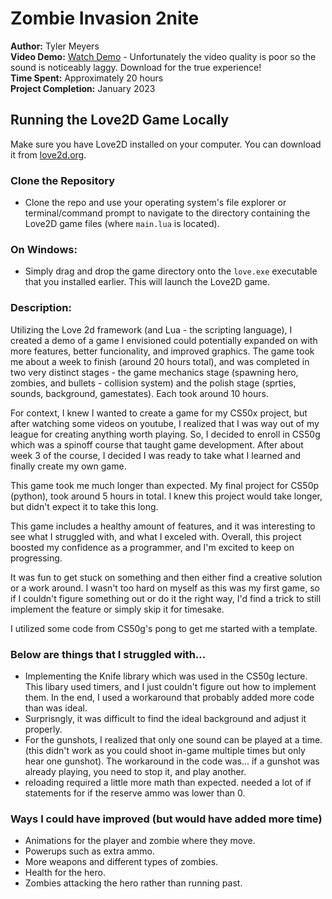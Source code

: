 # Zombie Invasion 2nite

**Author:** Tyler Meyers  
**Video Demo:** [Watch Demo](https://youtu.be/HfMk_WfMGR4) - Unfortunately the video quality is poor so the sound is noticeably laggy. Download for the true experience!  
**Time Spent:** Approximately 20 hours  
**Project Completion:** January 2023  

## Running the Love2D Game Locally
Make sure you have Love2D installed on your computer. You can download it from [love2d.org](https://love2d.org).

### Clone the Repository
- Clone the repo and use your operating system's file explorer or terminal/command prompt to navigate to the directory containing the Love2D game files (where `main.lua` is located).

### On Windows:
- Simply drag and drop the game directory onto the `love.exe` executable that you installed earlier. This will launch the Love2D game.

### Description:
Utilizing the Love 2d framework (and Lua - the scripting language), I created a demo of a game I envisioned could potentially expanded on with more features, better funcionality, and improved graphics. The game took me about a week to finish (around 20 hours total), and was completed in two very distinct stages - the game mechanics stage (spawning hero, zombies, and bullets - collision system) and the polish stage (sprties, sounds, background, gamestates). Each took around 10 hours.

For context, I knew I wanted to create a game for my CS50x project, but after watching some videos on youtube, I realized that I was way out of my league for creating anything worth playing. So, I decided to enroll in CS50g which was a spinoff course that taught game development. After about week 3 of the course, I decided I was ready to take what I learned and finally create my own game.

This game took me much longer than expected. My final project for CS50p (python), took around 5 hours in total. I knew this project would take longer, but didn't expect it to take this long. 

This game includes a healthy amount of features, and it was interesting to see what I struggled with, and what I exceled with. Overall, this project boosted my confidence as a programmer, and I'm excited to keep on progressing.

It was fun to get stuck on something and then either find a creative solution or a work around. I wasn't too hard on myself as this was my first game, so if I couldn't figure something out or do it the right way, I'd find a trick to still implement the feature or simply skip it for timesake.

I utilized some code from CS50g's pong to get me started with a template.

### Below are things that I struggled with...
- Implementing the Knife library which was used in the CS50g lecture. This libary used timers, and I just couldn't figure out how to implement them. In the end, I used a workaround that probably added more code than was ideal. 
- Surprisngly, it was difficult to find the ideal background and adjust it properly.
- For the gunshots, I realized that only one sound can be played at a time. (this didn't work as you could shoot in-game multiple times but only hear one gunshot). The workaround in the code was... if a gunshot was already playing, you need to stop it, and play another.
- reloading required a little more math than expected. needed a lot of if statements for if the reserve ammo was lower than 0.


### Ways I could have improved (but would have added more time)
- Animations for the player and zombie where they move.
- Powerups such as extra ammo.
- More weapons and different types of zombies.
- Health for the hero.
- Zombies attacking the hero rather than running past.
